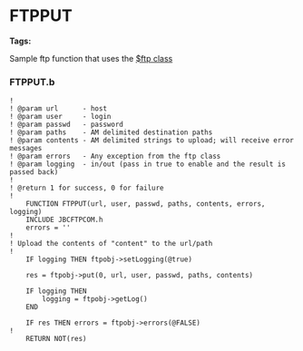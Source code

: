 # FTPPUT

**Tags:**
<badge text='curl' vertical='middle' />
<badge text='ftp' vertical='middle' />

Sample ftp function that uses the [$ftp class](../ftpclass-jabba/#heading)

### FTPPUT.b

```
!
! @param url      - host
! @param user     - login
! @param passwd   - password
! @param paths    - AM delimited destination paths
! @param contents - AM delimited strings to upload; will receive error messages
! @param errors   - Any exception from the ftp class
! @param logging  - in/out (pass in true to enable and the result is passed back)
!
! @return 1 for success, 0 for failure
!
    FUNCTION FTPPUT(url, user, passwd, paths, contents, errors, logging)
    INCLUDE JBCFTPCOM.h
    errors = ''
!
! Upload the contents of "content" to the url/path
!
    IF logging THEN ftpobj->setLogging(@true)

    res = ftpobj->put(0, url, user, passwd, paths, contents)

    IF logging THEN
        logging = ftpobj->getLog()
    END

    IF res THEN errors = ftpobj->errors(@FALSE)
!
    RETURN NOT(res)
```